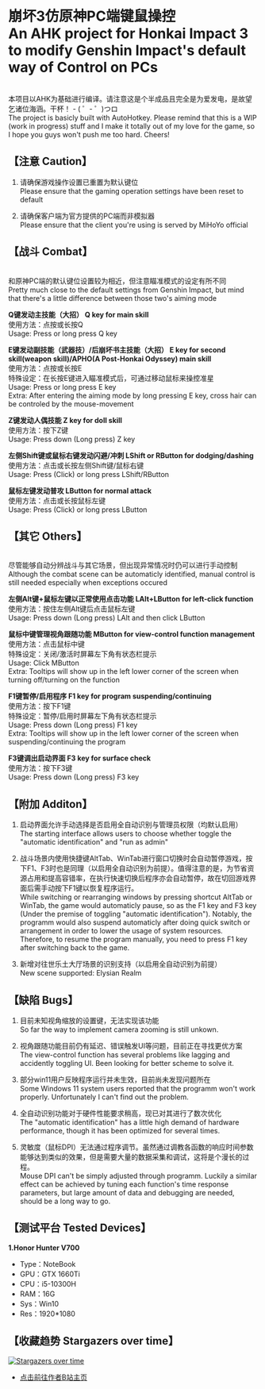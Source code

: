 # 崩坏3仿原神PC端键鼠操控<br>An AHK project for Honkai Impact 3 to modify Genshin Impact's default way of Control on PCs

<br>本项目以AHK为基础进行编译。请注意这是个半成品且完全是为爱发电，是故望乞诸位海涵。干杯！ - ( ゜- ゜)つロ
<br>The project is basicly built with AutoHotkey. Please remind that this is a WIP (work in progress) stuff and I make it totally out of my love for the game, so I hope you guys won't push me too hard. Cheers!


## 【注意 Caution】

1. 请确保游戏操作设置已重置为默认键位
<br>   Please ensure that the gaming operation settings have been reset to default

2. 请确保客户端为官方提供的PC端而非模拟器
<br>   Please ensure that the client you're using is served by MiHoYo official


## 【战斗 Combat】

<br>和原神PC端的默认键位设置较为相近，但注意瞄准模式的设定有所不同
<br>Pretty much close to the default settings from Genshin Impact, but mind that there's a little difference between those two's aiming mode

**Q键发动主技能（大招） Q key for main skill**
<br>使用方法：点按或长按Q
<br>Usage: Press or long press Q key

**E键发动副技能（武器技）/后崩坏书主技能（大招） E key for second skill(weapon skill)/APHO(A Post-Honkai Odyssey) main skill**
<br>使用方法：点按或长按E
<br>特殊设定：在长按E键进入瞄准模式后，可通过移动鼠标来操控准星
<br>Usage: Press or long press E key
<br>Extra: After entering the aiming mode by long pressing E key, cross hair can be controled by the mouse-movement

**Z键发动人偶技能 Z key for doll skill**
<br>使用方法：按下Z键
<br>Usage: Press down (Long press) Z key

**左侧Shift键或鼠标右键发动闪避/冲刺 LShift or RButton for dodging/dashing**
<br>使用方法：点击或长按左侧Shift键/鼠标右键
<br>Usage: Press (Click) or long press LShift/RButton

**鼠标左键发动普攻 LButton for normal attack**
<br>使用方法：点击或长按鼠标左键
<br>Usage: Press (Click) or long press LButton


## 【其它 Others】

<br>尽管能够自动分辨战斗与其它场景，但出现异常情况时仍可以进行手动控制
<br>Although the combat scene can be automaticly identified, manual control is still needed especially when exceptions occured

**左侧Alt键+鼠标左键以正常使用点击功能 LAlt+LButton for left-click function**
<br>使用方法：按住左侧Alt键后点击鼠标左键
<br>Usage: Press down (Long press) LAlt and then click LButton

**鼠标中键管理视角跟随功能 MButton for view-control function management**
<br>使用方法：点击鼠标中键
<br>特殊设定：关闭/激活时屏幕左下角有状态栏提示
<br>Usage: Click MButton
<br>Extra: Tooltips will show up in the left lower corner of the screen when turning off/turning on the function

**F1键暂停/启用程序 F1 key for program suspending/continuing**
<br>使用方法：按下F1键
<br>特殊设定：暂停/启用时屏幕左下角有状态栏提示
<br>Usage: Press down (Long press) F1 key
<br>Extra: Tooltips will show up in the left lower corner of the screen when suspending/continuing the program

**F3键调出启动界面 F3 key for surface check**
<br>使用方法：按下F3键
<br>Usage: Press down (Long press) F3 key


## 【附加 Additon】

1. 启动界面允许手动选择是否启用全自动识别与管理员权限（均默认启用）
<br>   The starting interface allows users to choose whether toggle the "automatic identification" and "run as admin"

2. 战斗场景内使用快捷键AltTab、WinTab进行窗口切换时会自动暂停游戏，按下F1、F3时也是同理（以启用全自动识别为前提）。值得注意的是，为节省资源占用和提高容错率，在执行快速切换后程序亦会自动暂停，故在切回游戏界面后需手动按下F1键以恢复程序运行。
<br>   While switching or rearranging windows by pressing shortcut AltTab or WinTab, the game would automaticly pause, so as the F1 key and F3 key (Under the premise of toggling  "automatic identification"). Notably, the programm would also suspend automaticly after doing quick switch or arrangement in order to lower the usage of system resources. Therefore, to resume the program manually, you need to press F1 key after switching back to the game.

3. 新增对往世乐土大厅场景的识别支持（以启用全自动识别为前提）
<br>   New scene supported:  Elysian Realm


## 【缺陷 Bugs】

1. 目前未知视角缩放的设置键，无法实现该功能
<br>   So far the way to implement camera zooming is still unkown.

2. 视角跟随功能目前仍有延迟、错误触发UI等问题，目前正在寻找更优方案
<br>   The view-control function has several problems like lagging and accidently toggling UI. Been looking for better scheme to solve it.

3. 部分win11用户反映程序运行并未生效，目前尚未发现问题所在
<br>   Some Windows 11 system users reported that the programm won't work properly. Unfortunately I can't find out the problem.

4. 全自动识别功能对于硬件性能要求稍高，现已对其进行了数次优化
<br>   The "automatic identification" has a little high demand of hardware performance, though it has been optimized for several times.

5. 灵敏度（鼠标DPI）无法通过程序调节。虽然通过调教各函数的响应时间参数能够达到类似的效果，但是需要大量的数据采集和调试，这将是个漫长的过程。
<br>   Mouse DPI can't be simply adjusted through programm. Luckily a similar effect can be achieved by tuning each function's time response parameters, but large amount of data and debugging are needed, should be a long way to go.


## 【测试平台 Tested Devices】

**1.Honor Hunter V700**
- Type：NoteBook
- GPU：GTX 1660Ti
- CPU：i5-10300H
- RAM：16G
- Sys：Win10
- Res：1920*1080


## 【收藏趋势 Stargazers over time】

[![Stargazers over time](https://starchart.cc/Spartan711/Genshin-to-Honkai-PC-Control-Project.svg)](https://starchart.cc/Spartan711/Genshin-to-Honkai-PC-Control-Project)

- [点击前往作者B站主页](https://space.bilibili.com/359461611)